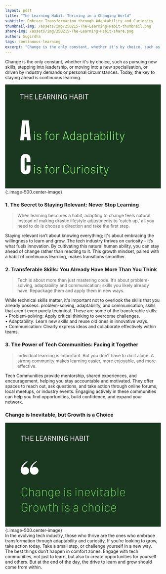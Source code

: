 ```yaml
---
layout: post
title: "The Learning Habit: Thriving in a Changing World"
subtitle: Embrace Transformation through Adaptability and Curiosity
thumbnail-img: /assets/img/250215-The-Learning-Habit-thumbnail.png
share-img: /assets/img/250215-The-Learning-Habit-share.png
author: Sugirdha
tags: continuous-learning
excerpt: "Change is the only constant, whether it's by choice, such as pursuing new skills, stepping into leadership, or moving into a new specialisation, or driven by industry demands or personal circumstances. Today, the key to staying ahead is continuous learning."
---
```


Change is the only constant, whether it's by choice, such as pursuing new skills, stepping into leadership, or moving into a new specialisation, or driven by industry demands or personal circumstances. Today, the key to staying ahead is continuous learning.  

![The Learning Habit](/assets/img/250215-The-Learning-Habit-1.png){:.image-500.center-image}
### 1. The Secret to Staying Relevant: Never Stop Learning  
> When learning becomes a habit, adapting to change feels natural. Instead of making drastic lifestyle adjustments to 'catch up,' all you need to do is choose a direction and take the first step.

Staying relevant isn’t about knowing everything; it's about embracing the willingness to learn and grow.
The tech industry thrives on curiosity - it’s what fuels innovation. By cultivating this natural human ability, you can stay ahead of change rather than reacting to it. This growth mindset, paired with a habit of continuous learning, makes transitions smoother.
### 2. Transferable Skills: You Already Have More Than You Think
> Tech is about more than just mastering code. It’s about problem-solving, adaptability and communication; skills you likely already have. Repackage them and apply them in new ways.  

While technical skills matter, it's important not to overlook the skills that you already possess: problem-solving, adaptability, and communication, skills that aren't even purely technical. These are some of the transferable skills:  
    • Problem-solving: Apply critical thinking to overcome challenges.  
    • Adaptability: Learn new skills and reuse old ones in innovative ways.  
    • Communication: Clearly express ideas and collaborate effectively within teams.  
### 3. The Power of Tech Communities: Facing it Together 
> Individual learning is important. But you don’t have to do it alone. A strong community makes learning easier, more enjoyable, and more effective.

Tech Communities provide mentorship, shared experiences, and encouragement, helping you stay accountable and motivated. They offer spaces to reach out, ask questions, and take action through online forums, local meetups, or industry events. Engaging actively in these communities can help you find opportunities, build confidence, and expand your network. 

### Change is Inevitable, but Growth is a Choice
![The Learning Habit](/assets/img/250215-The-Learning-Habit-2.png){:.image-500.center-image}  
In the evolving tech industry, those who thrive are the ones who embrace transformation through adaptability and curiosity. If you’re looking to grow, take action today. Take a small step, or challenge yourself in a new way. The best things don’t happen in comfort zones. Engage with tech communities, not just to learn, but also to create opportunities for yourself and others. But at the end of the day, the drive to learn and grow should come from within.